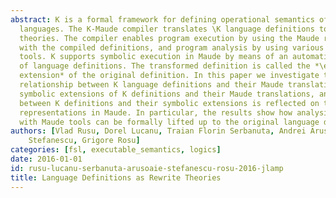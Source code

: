 ```yaml
---
abstract: K is a formal framework for defining operational semantics of programming
  languages. The K-Maude compiler translates \K language definitions to Maude rewrite
  theories. The compiler enables program execution by using the Maude rewrite engine
  with the compiled definitions, and program analysis by using various Maude analysis
  tools. K supports symbolic execution in Maude by means of an automatic transformation
  of language definitions. The transformed definition is called the *\em symbolic
  extension* of the original definition. In this paper we investigate the theoretical
  relationship between K language definitions and their Maude translations, between
  symbolic extensions of K definitions and their Maude translations, and how the relationship
  between K definitions and their symbolic extensions is reflected on their respective
  representations in Maude. In particular, the results show how analysis performed
  with Maude tools can be formally lifted up to the original language definitions.
authors: [Vlad Rusu, Dorel Lucanu, Traian Florin Serbanuta, Andrei Arusoaie, Andrei
    Stefanescu, Grigore Rosu]
categories: [fsl, executable_semantics, logics]
date: 2016-01-01
id: rusu-lucanu-serbanuta-arusoaie-stefanescu-rosu-2016-jlamp
title: Language Definitions as Rewrite Theories
---
```

